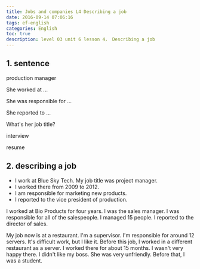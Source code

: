 ```yaml
---
title: Jobs and companies L4 Describing a job
date: 2016-09-14 07:06:16
tags: ef-english
categories: English
toc: true
description: level 03 unit 6 lesson 4， Describing a job
---
```


## 1. sentence

production manager

She worked at ...

She was responsible for ...

She reported to ...

What's her job title?

interview

resume

## 2. describing a job

- I work at Blue Sky Tech. My job title was project manager.
- I worked there from 2009 to 2012.
- I am responsible for marketing new products.
- I reported to the vice president of production.


I worked at Bio Products for four years. I was the sales manager. I was responsible for all of the salespeople. I managed 15 people. I reported to the director of sales.



My job now is at a restaurant. I'm a supervisor. I'm responsible for around 12 servers. It's difficult work, but I like it. Before this job, I worked in a different restaurant as a server. I worked there for about 15 months. I wasn't very happy there. I didn't like my boss. She was very unfriendly. Before that, I was a student.